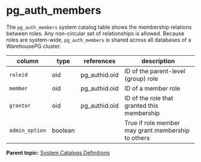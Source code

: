 # pg_auth_members 

The `pg_auth_members` system catalog table shows the membership relations between roles. Any non-circular set of relationships is allowed. Because roles are system-wide, `pg_auth_members` is shared across all databases of a WarehousePG cluster.

|column|type|references|description|
|------|----|----------|-----------|
|`roleid`|oid|pg\_authid.oid|ID of the parent-level \(group\) role|
|`member`|oid|pg\_authid.oid|ID of a member role|
|`grantor`|oid|pg\_authid.oid|ID of the role that granted this membership|
|`admin_option`|boolean| |True if role member may grant membership to others|

**Parent topic:** [System Catalogs Definitions](../system_catalogs/catalog_ref-html.html)

